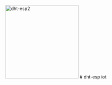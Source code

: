 <img width="232" alt="dht-esp2" src="https://user-images.githubusercontent.com/3993516/113980277-7c0e4080-9870-11eb-8a84-1a31ade1b3c0.png">
# dht-esp
iot
